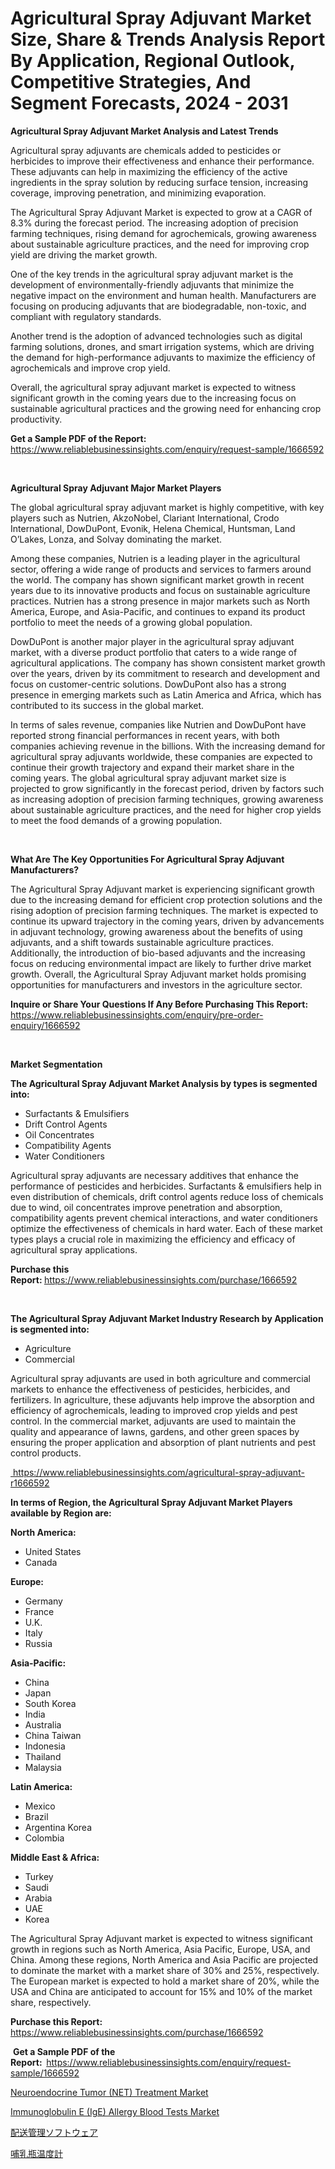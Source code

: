 <p><h1>Agricultural Spray Adjuvant Market Size, Share & Trends Analysis Report By Application, Regional Outlook, Competitive Strategies, And Segment Forecasts, 2024 - 2031</h1></p><p><strong>Agricultural Spray Adjuvant Market Analysis and Latest Trends</strong></p>
<p><p>Agricultural spray adjuvants are chemicals added to pesticides or herbicides to improve their effectiveness and enhance their performance. These adjuvants can help in maximizing the efficiency of the active ingredients in the spray solution by reducing surface tension, increasing coverage, improving penetration, and minimizing evaporation.</p><p>The Agricultural Spray Adjuvant Market is expected to grow at a CAGR of 8.3% during the forecast period. The increasing adoption of precision farming techniques, rising demand for agrochemicals, growing awareness about sustainable agriculture practices, and the need for improving crop yield are driving the market growth.</p><p>One of the key trends in the agricultural spray adjuvant market is the development of environmentally-friendly adjuvants that minimize the negative impact on the environment and human health. Manufacturers are focusing on producing adjuvants that are biodegradable, non-toxic, and compliant with regulatory standards.</p><p>Another trend is the adoption of advanced technologies such as digital farming solutions, drones, and smart irrigation systems, which are driving the demand for high-performance adjuvants to maximize the efficiency of agrochemicals and improve crop yield.</p><p>Overall, the agricultural spray adjuvant market is expected to witness significant growth in the coming years due to the increasing focus on sustainable agricultural practices and the growing need for enhancing crop productivity.</p></p>
<p><strong>Get a Sample PDF of the Report:&nbsp;</strong> <a href="https://www.reliablebusinessinsights.com/enquiry/request-sample/1666592">https://www.reliablebusinessinsights.com/enquiry/request-sample/1666592</a></p>
<p>&nbsp;</p>
<p><strong>Agricultural Spray Adjuvant Major Market Players</strong></p>
<p><p>The global agricultural spray adjuvant market is highly competitive, with key players such as Nutrien, AkzoNobel, Clariant International, Crodo International, DowDuPont, Evonik, Helena Chemical, Huntsman, Land O’Lakes, Lonza, and Solvay dominating the market. </p><p>Among these companies, Nutrien is a leading player in the agricultural sector, offering a wide range of products and services to farmers around the world. The company has shown significant market growth in recent years due to its innovative products and focus on sustainable agriculture practices. Nutrien has a strong presence in major markets such as North America, Europe, and Asia-Pacific, and continues to expand its product portfolio to meet the needs of a growing global population.</p><p>DowDuPont is another major player in the agricultural spray adjuvant market, with a diverse product portfolio that caters to a wide range of agricultural applications. The company has shown consistent market growth over the years, driven by its commitment to research and development and focus on customer-centric solutions. DowDuPont also has a strong presence in emerging markets such as Latin America and Africa, which has contributed to its success in the global market.</p><p>In terms of sales revenue, companies like Nutrien and DowDuPont have reported strong financial performances in recent years, with both companies achieving revenue in the billions. With the increasing demand for agricultural spray adjuvants worldwide, these companies are expected to continue their growth trajectory and expand their market share in the coming years. The global agricultural spray adjuvant market size is projected to grow significantly in the forecast period, driven by factors such as increasing adoption of precision farming techniques, growing awareness about sustainable agriculture practices, and the need for higher crop yields to meet the food demands of a growing population.</p></p>
<p>&nbsp;</p>
<p><strong>What Are The Key Opportunities For Agricultural Spray Adjuvant Manufacturers?</strong></p>
<p><p>The Agricultural Spray Adjuvant market is experiencing significant growth due to the increasing demand for efficient crop protection solutions and the rising adoption of precision farming techniques. The market is expected to continue its upward trajectory in the coming years, driven by advancements in adjuvant technology, growing awareness about the benefits of using adjuvants, and a shift towards sustainable agriculture practices. Additionally, the introduction of bio-based adjuvants and the increasing focus on reducing environmental impact are likely to further drive market growth. Overall, the Agricultural Spray Adjuvant market holds promising opportunities for manufacturers and investors in the agriculture sector.</p></p>
<p><strong>Inquire or Share Your Questions If Any Before Purchasing This Report:</strong> <a href="https://www.reliablebusinessinsights.com/enquiry/pre-order-enquiry/1666592">https://www.reliablebusinessinsights.com/enquiry/pre-order-enquiry/1666592</a></p>
<p>&nbsp;</p>
<p><strong>Market Segmentation</strong></p>
<p><strong>The Agricultural Spray Adjuvant Market Analysis by types is segmented into:</strong></p>
<p><ul><li>Surfactants & Emulsifiers</li><li>Drift Control Agents</li><li>Oil Concentrates</li><li>Compatibility Agents</li><li>Water Conditioners</li></ul></p>
<p><p>Agricultural spray adjuvants are necessary additives that enhance the performance of pesticides and herbicides. Surfactants & emulsifiers help in even distribution of chemicals, drift control agents reduce loss of chemicals due to wind, oil concentrates improve penetration and absorption, compatibility agents prevent chemical interactions, and water conditioners optimize the effectiveness of chemicals in hard water. Each of these market types plays a crucial role in maximizing the efficiency and efficacy of agricultural spray applications.</p></p>
<p><strong>Purchase this Report:&nbsp;</strong><a href="https://www.reliablebusinessinsights.com/purchase/1666592">https://www.reliablebusinessinsights.com/purchase/1666592</a></p>
<p>&nbsp;</p>
<p><strong>The Agricultural Spray Adjuvant Market Industry Research by Application is segmented into:</strong></p>
<p><ul><li>Agriculture</li><li>Commercial</li></ul></p>
<p><p>Agricultural spray adjuvants are used in both agriculture and commercial markets to enhance the effectiveness of pesticides, herbicides, and fertilizers. In agriculture, these adjuvants help improve the absorption and efficiency of agrochemicals, leading to improved crop yields and pest control. In the commercial market, adjuvants are used to maintain the quality and appearance of lawns, gardens, and other green spaces by ensuring the proper application and absorption of plant nutrients and pest control products.</p></p>
<p><a href="https://www.reliablebusinessinsights.com/agricultural-spray-adjuvant-r1666592">&nbsp;https://www.reliablebusinessinsights.com/agricultural-spray-adjuvant-r1666592</a></p>
<p><strong>In terms of Region, the Agricultural Spray Adjuvant Market Players available by Region are:</strong></p>
<p>
    <p> <strong> North America: </strong>
        <ul>
            <li>United States</li>
            <li>Canada</li>
        </ul>
        </p> 
    <p> <strong> Europe: </strong>
        <ul>
            <li>Germany</li>
            <li>France</li>
            <li>U.K.</li>
            <li>Italy</li>
            <li>Russia</li>
        </ul>
        </p> 
    <p> <strong> Asia-Pacific: </strong>
        <ul>
            <li>China</li>
            <li>Japan</li>
            <li>South Korea</li>
            <li>India</li>
            <li>Australia</li>
            <li>China Taiwan</li>
            <li>Indonesia</li>
            <li>Thailand</li>
            <li>Malaysia</li>
        </ul>
        </p> 
    <p> <strong> Latin America: </strong>
        <ul>
            <li>Mexico</li>
            <li>Brazil</li>
            <li>Argentina Korea</li>
            <li>Colombia</li>
        </ul>
        </p> 
    <p> <strong> Middle East & Africa: </strong>
        <ul>
            <li>Turkey</li>
            <li>Saudi</li>
            <li>Arabia</li>
            <li>UAE</li>
            <li>Korea</li>
        </ul>
    </p>
    </p>
<p><p>The Agricultural Spray Adjuvant market is expected to witness significant growth in regions such as North America, Asia Pacific, Europe, USA, and China. Among these regions, North America and Asia Pacific are projected to dominate the market with a market share of 30% and 25%, respectively. The European market is expected to hold a market share of 20%, while the USA and China are anticipated to account for 15% and 10% of the market share, respectively.</p></p>
<p><strong>Purchase this Report: </strong><a href="https://www.reliablebusinessinsights.com/purchase/1666592">https://www.reliablebusinessinsights.com/purchase/1666592</a></p>
<p>&nbsp;<strong>Get a Sample PDF of the Report:&nbsp;&nbsp;</strong><a href="https://www.reliablebusinessinsights.com/enquiry/request-sample/1666592">https://www.reliablebusinessinsights.com/enquiry/request-sample/1666592</a></p>
<p><strong></strong></p>
<p><p><a href="https://github.com/theanastasiyah/Market-Research-Report-List-1/blob/main/neuroendocrine-tumor-net-treatment-market.md">Neuroendocrine Tumor (NET) Treatment Market</a></p><p><a href="https://github.com/khlifeservices/Market-Research-Report-List-1/blob/main/immunoglobulin-e-ige-allergy-blood-tests-market.md">Immunoglobulin E (IgE) Allergy Blood Tests Market</a></p><p><a href="https://github.com/Fatimaklein1/Market-Research-Report-List-2/blob/main/6832482171790.md">配送管理ソフトウェア</a></p><p><a href="https://github.com/LenoraKris2023/Market-Research-Report-List-1/blob/main/8611694171791.md">哺乳瓶温度計</a></p></p>